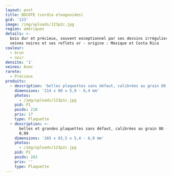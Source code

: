 ```yaml
---
layout: post
title: BOCOTE (cordia eleagnoides)
gid: '123'
image: /img/uploads/123p2c.jpg
region: amériques
details: >-
  bois dur et précieux, souvent exceptionnel par ses dessins irréguliers, ses
  veines noires et ses reflets or - origine : Mexique et Costa Rica
couleur:
  - brun
  - noir
densite: '1'
veines: Avec
rarete:
  - Précieux
produits:
  - description: 'belles plaquettes sans défaut, calibrées au grain 80 - densité 1'
    dimensions: '214 x 80 x 5,9 - 6,4 mm'
    photos:
      - /img/uploads/123p1c.jpg
    pid: P1
    poids: 210
    prix: 17
    type: Plaquette
  - description: >-
      belles et grandes plaquettes sans défaut, calibrées au grain 80 - densité
      0,99
    dimensions: '265 x 83,5 x 5,4 - 6,9 mm'
    photos:
      - /img/uploads/123p2c.jpg
    pid: P2
    poids: 263
    prix: ''
    type: Plaquette
---
```


